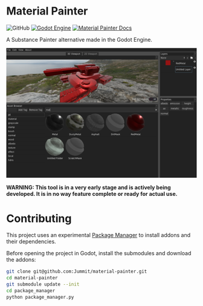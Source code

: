 # Material Painter

![GitHub](https://img.shields.io/github/license/jummit/material-painter) [![Godot Engine](https://img.shields.io/badge/godot-v3.2.4-blue)](https://godotengine.org) [![Material Painter Docs](https://img.shields.io/badge/wiki-Read%20The%20Docs-blue)](https://jummit.github.io/material-painter-docs)

A Substance Painter alternative made in the Godot Engine.

![screenshot](screenshot.png)

**WARNING: This tool is in a very early stage and is actively being developed. It is in no way feature complete or ready for actual use.**

# Contributing

This project uses an experimental [Package Manager](https://github.com/Jummit/godot-package-manager) to install addons and their dependencies.

Before opening the project in Godot, install the submodules and download the addons:

```bash
git clone git@github.com:Jummit/material-painter.git
cd material-painter
git submodule update --init
cd package_manager
python package_manager.py
```
